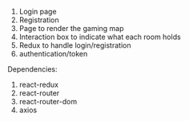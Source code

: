 1. Login page
2. Registration
3. Page to render the gaming map 
4. Interaction box to indicate what each room holds
5. Redux to handle login/registration
6. authentication/token




Dependencies:
1. react-redux
2. react-router
3. react-router-dom
4. axios